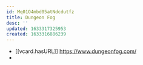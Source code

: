 ```yaml
---
id: Mq01O4mbd05atNdcdutfz
title: Dungeon Fog
desc: ''
updated: 1633317325953
created: 1633316886239
---
```



- [[vcard.hasURL]] https://www.dungeonfog.com/
-  
